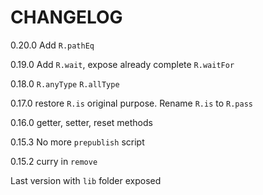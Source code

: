 # CHANGELOG

0.20.0 Add `R.pathEq`

0.19.0 Add `R.wait`, expose already complete `R.waitFor`

0.18.0 `R.anyType` `R.allType`

0.17.0 restore `R.is` original purpose. Rename `R.is` to `R.pass`

0.16.0 getter, setter, reset methods

0.15.3 No more `prepublish` script

0.15.2 curry in `remove`

Last version with `lib` folder exposed